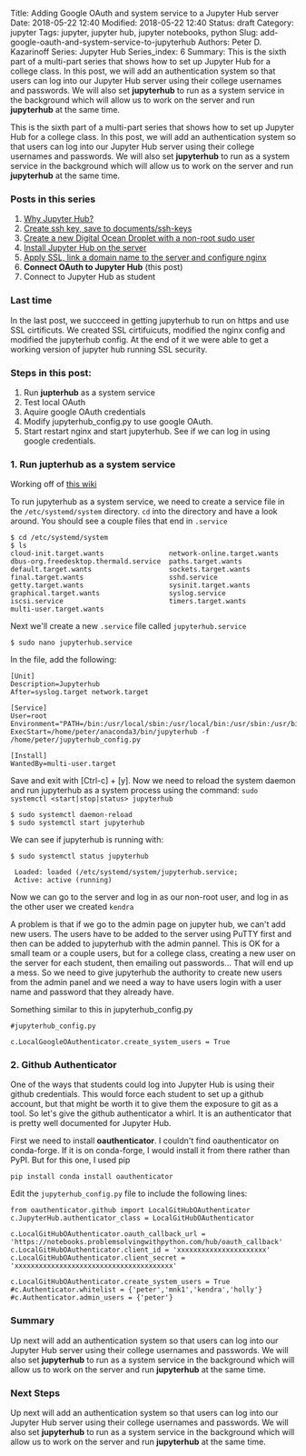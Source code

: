 ﻿Title: Adding Google OAuth and system service to a Jupyter Hub server
Date: 2018-05-22 12:40
Modified: 2018-05-22 12:40
Status: draft
Category: jupyter
Tags: jupyter, jupyter hub, jupyter notebooks, python
Slug: add-google-oauth-and-system-service-to-jupyterhub
Authors: Peter D. Kazarinoff
Series: Jupyter Hub
Series_index: 6
Summary: This is the sixth part of a multi-part series that shows how to set up Jupyter Hub for a college class. In this post, we will add an authentication system so that users can log into our Jupyter Hub server using their college usernames and passwords. We will also set **jupyterhub** to run as a system service in the background which will allow us to work on the server and run **jupyterhub** at the same time.

This is the sixth part of a multi-part series that shows how to set up Jupyter Hub for a college class. In this post, we will add an authentication system so that users can log into our Jupyter Hub server using their college usernames and passwords. We will also set **jupyterhub** to run as a system service in the background which will allow us to work on the server and run **jupyterhub** at the same time.

### Posts in this series

1. [Why Jupyter Hub?]({filename}/posts/jupyterhub/why_jupyter_hub.md) 
2. [Create ssh key, save to documents/ssh-keys]({filename}/posts/jupyterhub/PuTTYgen_ssh_key.md)
3. [Create a new Digital Ocean Droplet with a non-root sudo user]({filename}/posts/jupyterhub/new_DO_droplet.md)
4. [Install Jupyter Hub on the server]({filename}/posts/jupyterhub/installing_jupyterhub.md)
5. [Apply SSL, link a domain name to the server and configure nginx]({filename}/posts/jupyterhub/SSL_and_nginx_with_jupyterhub.md)
6. **Connect OAuth to Jupyter Hub** (this post)
7. Connect to Jupyter Hub as student

### Last time

In the last post, we succceed in getting jupyterhub to run on https and use SSL cirtificuts. We created SSL cirtifuicuts, modified the nginx config and modified the jupyterhub config. At the end of it we were able to get a working version of jupyter hub running SSL security.

### Steps in this post:

1. Run **jupterhub** as a system service
2. Test local OAuth
3. Aquire google OAuth credentials
4. Modify jupyterhub_config.py to use google OAuth.
5. Start restart nginx and start jupyterhub. See if we can log in using google credentials.


### 1. Run **jupterhub** as a system service

Working off of [this wiki](https://github.com/jupyterhub/jupyterhub/wiki/Run-jupyterhub-as-a-system-service)

To run jupyterhub as a system service, we need to create a service file in the ```/etc/systemd/system``` directory. ```cd``` into the directory and have a look around. You should see a couple files that end in ```.service```

```
$ cd /etc/systemd/system
$ ls
cloud-init.target.wants                network-online.target.wants
dbus-org.freedesktop.thermald.service  paths.target.wants
default.target.wants                   sockets.target.wants
final.target.wants                     sshd.service
getty.target.wants                     sysinit.target.wants
graphical.target.wants                 syslog.service
iscsi.service                          timers.target.wants
multi-user.target.wants
```

Next we'll create a new ```.service``` file called ```jupyterhub.service```

```
$ sudo nano jupyterhub.service
```

In the file, add the following:

```
[Unit]
Description=Jupyterhub
After=syslog.target network.target

[Service]
User=root
Environment="PATH=/bin:/usr/local/sbin:/usr/local/bin:/usr/sbin:/usr/bin:/home/peter/anaconda3/bin"
ExecStart=/home/peter/anaconda3/bin/jupyterhub -f /home/peter/jupyterhub_config.py

[Install]
WantedBy=multi-user.target
```

Save and exit with [Ctrl-c] + [y]. Now we need to reload the system daemon and run jupyterhub as a system process using the command: ```sudo systemctl <start|stop|status> jupyterhub```

```
$ sudo systemctl daemon-reload
$ sudo systemctl start jupyterhub
```

We can see if jupyterhub is running with:

```
$ sudo systemctl status jupyterhub

 Loaded: loaded (/etc/systemd/system/jupyterhub.service; 
 Active: active (running)
```

Now we can go to the server and log in as our non-root user, and log in as the other user we created ```kendra```

A problem is that if we go to the admin page on jupyter hub, we can't add new users. The users have to be added to the server using PuTTY first and then can be added to jupyterhub with the admin pannel. This is OK for a small team or a couple users, but for a college class, creating a new user on the server for each student, then emailing out passwords... That will end up a mess. So we need to give jupyterhub the authority to create new users from the admin panel and we need a way to have users login with a user name and password that they already have.



Something similar to this in jupyterhub_config.py

```
#jupyterhub_config.py

c.LocalGoogleOAuthenticator.create_system_users = True
```

### 2. Github Authenticator

One of the ways that students could log into Jupyter Hub is using their github credentials. This would force each student to set up a github account, but that might be worth it to give them the exposure to git as a tool. So let's give the github authenticator a whirl. It is an authenticator that is pretty well documented for Jupyter Hub.

First we need to install **oauthenticator**. I couldn't find oauthenticator on conda-forge. If it is on conda-forge, I would install it from there rather than PyPI. But for this one, I used pip

```
pip install conda install oauthenticator
```

Edit the ```jupyterhub_config.py``` file to include the following lines:

```
from oauthenticator.github import LocalGitHubOAuthenticator
c.JupyterHub.authenticator_class = LocalGitHubOAuthenticator

c.LocalGitHubOAuthenticator.oauth_callback_url = 'https://notebooks.problemsolvingwithpython.com/hub/oauth_callback'
c.LocalGitHubOAuthenticator.client_id = 'xxxxxxxxxxxxxxxxxxxxxx'
c.LocalGitHubOAuthenticator.client_secret = 'xxxxxxxxxxxxxxxxxxxxxxxxxxxxxxxxxxxxxxx'

c.LocalGitHubOAuthenticator.create_system_users = True
#c.Authenticator.whitelist = {'peter','mnk1','kendra','holly'}
#c.Authenticator.admin_users = {'peter'}

```


### Summary
Up next will add an authentication system so that users can log into our Jupyter Hub server using their college usernames and passwords. We will also set **jupyterhub** to run as a system service in the background which will allow us to work on the server and run **jupyterhub** at the same time.



### Next Steps
Up next will add an authentication system so that users can log into our Jupyter Hub server using their college usernames and passwords. We will also set **jupyterhub** to run as a system service in the background which will allow us to work on the server and run **jupyterhub** at the same time.

